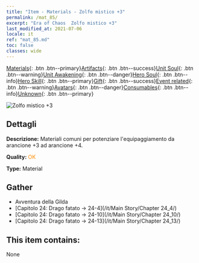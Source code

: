 ```yaml
---
title: "Item - Materials - Zolfo mistico +3"
permalink: /mat_85/
excerpt: "Era of Chaos  Zolfo mistico +3"
last_modified_at: 2021-07-06
locale: it
ref: "mat_85.md"
toc: false
classes: wide
---
```

 [Materials](/ItemsIT/){: .btn .btn--primary}[Artifacts](/ItemsIT/Artifacts/){: .btn .btn--success}[Unit Soul](/ItemsIT/UnitSoul/){: .btn .btn--warning}[Unit Awakening](/ItemsIT/UnitAwakening/){: .btn .btn--danger}[Hero Soul](/ItemsIT/HeroSoul/){: .btn .btn--info}[Hero Skill](/ItemsIT/HeroSkill/){: .btn .btn--primary}[Gift](/ItemsIT/Gift/){: .btn .btn--success}[Event related](/ItemsIT/Events/){: .btn .btn--warning}[Avatars](/ItemsIT/Avatars/){: .btn .btn--danger}[Consumables](/ItemsIT/Consumables/){: .btn .btn--info}[Unknown](/ItemsIT/Unknown/){: .btn .btn--primary}

 ![Zolfo mistico +3](/images/t/i_cailiao_liuhuang3.png)

## Dettagli
 **Descrizione:** Materiali comuni per potenziare l'equipaggiamento da arancione +3 ad arancione +4.

 **Quality:** <span style="color: #FF8C00">OK</span>

 **Type:** Material

## Gather

*    Avventura della Gilda 
*    [Capitolo 24: Drago fatato -> 24-4](/it/Main Story/Chapter 24_4/) 
*    [Capitolo 24: Drago fatato -> 24-10](/it/Main Story/Chapter 24_10/) 
*    [Capitolo 24: Drago fatato -> 24-13](/it/Main Story/Chapter 24_13/) 

## This item contains:

  None

